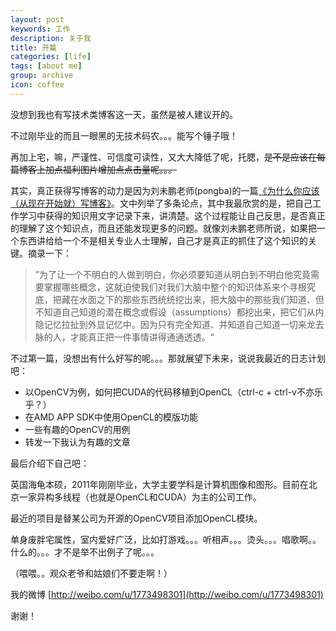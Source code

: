 ```yaml
---
layout: post
keywords: 工作
description: 关于我
title: 开篇
categories: [life]
tags: [about me]
group: archive
icon: coffee
---
```


没想到我也有写技术类博客这一天，虽然是被人建议开的。

不过刚毕业的而且一眼黑的无技术码农。。。能写个锤子哦！

再加上宅，嘛，严谨性、可信度可读性，又大大降低了呢，托腮，<del>是不是应该在每篇博客上加点福利图片增加点点击量呢。。。</del>

其实，真正获得写博客的动力是因为刘未鹏老师(pongba)的一篇[《为什么你应该（从现在开始就）写博客》](http://mindhacks.cn/2009/02/15/why-you-should-start-blogging-now/)。文中列举了多条论点，其中我最欣赏的是，把自己工作学习中获得的知识用文字记录下来，讲清楚。这个过程能让自己反思，是否真正的理解了这个知识点，而且还能发现更多的问题。就像刘未鹏老师所说，如果把一个东西讲给给一个不是相关专业人士理解，自己才是真正的抓住了这个知识的关键。摘录一下：

> ”为了让一个不明白的人做到明白，你必须要知道从明白到不明白他究竟需要掌握哪些概念，这就迫使我们对我们大脑中整个的知识体系来个寻根究底，把藏在水面之下的那些东西统统挖出来，把大脑中的那些我们知道、但不知道自己知道的潜在概念或假设（assumptions）都挖出来，把它们从内隐记忆拉扯到外显记忆中。因为只有完全知道、并知道自己知道一切来龙去脉的人，才能真正把一件事情讲得通通透透。“

<!-- more -->

不过第一篇，没想出有什么好写的呢。。。那就展望下未来，说说我最近的日志计划吧：

- 以OpenCV为例，如何把CUDA的代码移植到OpenCL（ctrl-c + ctrl-v不亦乐乎？）
- 在AMD APP SDK中使用OpenCL的模版功能
- 一些有趣的OpenCV的用例
- 转发一下我认为有趣的文章

最后介绍下自己吧：

英国海龟本硕，2011年刚刚毕业，大学主要学科是计算机图像和图形。目前在北京一家异构多线程（也就是OpenCL和CUDA）为主的公司工作。

最近的项目是替某公司为开源的OpenCV项目添加OpenCL模块。

单身废胖宅属性，室内爱好广泛，比如打游戏。。。听相声。。。烫头。。。唱歌啊。。什么的。。。才不是举不出例子了呢。。。

（喂喂。。观众老爷和姑娘们不要走啊！）

我的微博 [http://weibo.com/u/1773498301](http://weibo.com/u/1773498301)

谢谢！
